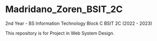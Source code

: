 # Madridano_Zoren_BSIT_2C

2nd Year - BS Information Technology Block C
BSIT 2C (2022 - 2023)


This repository is for Project in Web System Design.
